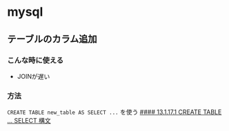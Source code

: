 # mysql

## テーブルのカラム追加
### こんな時に使える
- JOINが遅い

### 方法
```CREATE TABLE new_table AS SELECT ...```
を使う
[#### 13.1.17.1 CREATE TABLE ... SELECT 構文](https://dev.mysql.com/doc/refman/5.6/ja/create-table-select.html)




<!--stackedit_data:
eyJoaXN0b3J5IjpbMzQyNzQwMjNdfQ==
-->